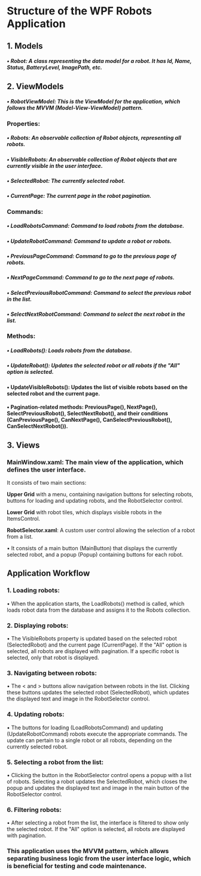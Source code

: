# Structure of the WPF Robots Application
## 1. Models

##### • Robot: A class representing the data model for a robot. It has Id, Name, Status, BatteryLevel, ImagePath, etc.

## 2. ViewModels

##### • RobotViewModel: This is the ViewModel for the application, which follows the MVVM (Model-View-ViewModel) pattern.

  ### Properties:
  
##### • Robots: An observable collection of Robot objects, representing all robots.
##### • VisibleRobots: An observable collection of Robot objects that are currently visible in the user interface.
##### • SelectedRobot: The currently selected robot.
##### • CurrentPage: The current page in the robot pagination.
   
  ### Commands:

##### • LoadRobotsCommand: Command to load robots from the database.
##### • UpdateRobotCommand: Command to update a robot or robots.
##### • PreviousPageCommand: Command to go to the previous page of robots.
##### • NextPageCommand: Command to go to the next page of robots.
##### • SelectPreviousRobotCommand: Command to select the previous robot in the list.
##### • SelectNextRobotCommand: Command to select the next robot in the list.

  ### Methods:
  
##### • LoadRobots(): Loads robots from the database.
##### • UpdateRobot(): Updates the selected robot or all robots if the "All" option is selected.
#### • UpdateVisibleRobots(): Updates the list of visible robots based on the selected robot and the current page.
#### • Pagination-related methods: PreviousPage(), NextPage(), SelectPreviousRobot(), SelectNextRobot(), and their conditions (CanPreviousPage(), CanNextPage(), CanSelectPreviousRobot(), CanSelectNextRobot()).

## 3. Views

  ### MainWindow.xaml: The main view of the application, which defines the user interface.
   
  It consists of two main sections:
  

**Upper Grid** with a menu, containing navigation buttons for selecting robots, buttons for loading and updating robots, and the RobotSelector control.

**Lower Grid** with robot tiles, which displays visible robots in the ItemsControl.

**RobotSelector.xaml**: A custom user control allowing the selection of a robot from a list. 

• It consists of a main button (MainButton) that displays the currently selected robot, and a popup (Popup) containing buttons for each robot.

## Application Workflow

### 1. Loading robots:

• When the application starts, the LoadRobots() method is called, which loads robot data from the database and assigns it to the Robots collection. 

### 2. Displaying robots:

• The VisibleRobots property is updated based on the selected robot (SelectedRobot) and the current page (CurrentPage). If the "All" option is selected, all robots are displayed with pagination. If a specific robot is selected, only that robot is displayed.

### 3. Navigating between robots:

• The < and > buttons allow navigation between robots in the list. Clicking these buttons updates the selected robot (SelectedRobot), which updates the displayed text and image in the RobotSelector control.

### 4. Updating robots:
   
• The buttons for loading (LoadRobotsCommand) and updating (UpdateRobotCommand) robots execute the appropriate commands. The update can pertain to a single robot or all robots, depending on the currently selected robot.

### 5. Selecting a robot from the list:
• Clicking the button in the RobotSelector control opens a popup with a list of robots. Selecting a robot updates the SelectedRobot, which closes the popup and updates the displayed text and image in the main button of the RobotSelector control.

### 6. Filtering robots:
• After selecting a robot from the list, the interface is filtered to show only the selected robot. If the "All" option is selected, all robots are displayed with pagination.

### This application uses the MVVM pattern, which allows separating business logic from the user interface logic, which is beneficial for testing and code maintenance.

